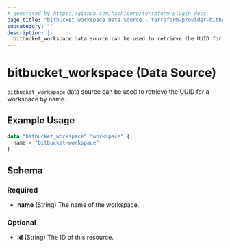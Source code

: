 ```yaml
---
# generated by https://github.com/hashicorp/terraform-plugin-docs
page_title: "bitbucket_workspace Data Source - terraform-provider-bitbucket"
subcategory: ""
description: |-
  bitbucket_workspace data source can be used to retrieve the UUID for a workspace by name.
---
```


# bitbucket_workspace (Data Source)

`bitbucket_workspace` data source can be used to retrieve the UUID for a workspace by name.

## Example Usage

```terraform
data "bitbucket_workspace" "workspace" {
  name = "bitbucket-workspace"
}
```

<!-- schema generated by tfplugindocs -->
## Schema

### Required

- **name** (String) The name of the workspace.

### Optional

- **id** (String) The ID of this resource.

